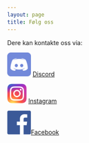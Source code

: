 ```yaml
---
layout: page 
title: Følg oss
---
```


Dere kan kontakte oss via:

<img src="/public/discord.png" style="height: 55px; width: 55px; display: inline;"> [Discord](https://discord.gg/PmRqUtWb9k)

<img src="/public/instagram.png" style="height: 45px; width: 45px; display: inline;"> [Instagram](https://www.instagram.com/heltsikker_bergen)

<img src="/public/facebook.png" style="height: 55px; width: 55px; display: inline;">[Facebook](https://www.facebook.com/groups/heltsikker)
